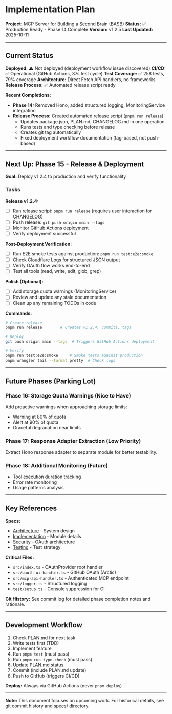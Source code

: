 # Implementation Plan

**Project:** MCP Server for Building a Second Brain (BASB)
**Status:** ✅ Production Ready - Phase 14 Complete
**Version:** v1.2.5
**Last Updated:** 2025-10-11

---

## Current Status

**Deployed:** ⚠️ Not deployed (deployment workflow issue discovered)
**CI/CD:** ✅ Operational (GitHub Actions, 37s test cycle)
**Test Coverage:** ✅ 258 tests, 79% coverage
**Architecture:** Direct Fetch API handlers, no frameworks
**Release Process:** ✅ Automated release script ready

**Recent Completions:**
- **Phase 14:** Removed Hono, added structured logging, MonitoringService integration
- **Release Process:** Created automated release script (`pnpm run release`)
  - Updates package.json, PLAN.md, CHANGELOG.md in one operation
  - Runs tests and type checking before release
  - Creates git tag automatically
  - Fixed deployment workflow documentation (tag-based, not push-based)

---

## Next Up: Phase 15 - Release & Deployment

**Goal:** Deploy v1.2.4 to production and verify functionality

### Tasks

**Release v1.2.4:**
- [ ] Run release script: `pnpm run release` (requires user interaction for CHANGELOG)
- [ ] Push release: `git push origin main --tags`
- [ ] Monitor GitHub Actions deployment
- [ ] Verify deployment successful

**Post-Deployment Verification:**
- [ ] Run E2E smoke tests against production: `pnpm run test:e2e:smoke`
- [ ] Check Cloudflare Logs for structured JSON output
- [ ] Verify OAuth flow works end-to-end
- [ ] Test all tools (read, write, edit, glob, grep)

**Polish (Optional):**
- [ ] Add storage quota warnings (MonitoringService)
- [ ] Review and update any stale documentation
- [ ] Clean up any remaining TODOs in code

**Commands:**
```bash
# Create release
pnpm run release        # Creates v1.2.4, commits, tags

# Deploy
git push origin main --tags  # Triggers GitHub Actions deployment

# Verify
pnpm run test:e2e:smoke     # Smoke tests against production
pnpm wrangler tail --format pretty  # Check logs
```

---

## Future Phases (Parking Lot)

### Phase 16: Storage Quota Warnings (Nice to Have)
Add proactive warnings when approaching storage limits:
- Warning at 80% of quota
- Alert at 90% of quota
- Graceful degradation near limits

### Phase 17: Response Adapter Extraction (Low Priority)
Extract Hono response adapter to separate module for better testability.

### Phase 18: Additional Monitoring (Future)
- Tool execution duration tracking
- Error rate monitoring
- Usage patterns analysis

---

## Key References

**Specs:**
- [Architecture](specs/architecture.md) - System design
- [Implementation](specs/implementation.md) - Module details
- [Security](specs/security.md) - OAuth architecture
- [Testing](specs/testing.md) - Test strategy

**Critical Files:**
- `src/index.ts` - OAuthProvider root handler
- `src/oauth-ui-handler.ts` - GitHub OAuth (Arctic)
- `src/mcp-api-handler.ts` - Authenticated MCP endpoint
- `src/logger.ts` - Structured logging
- `test/setup.ts` - Console suppression for CI

**Git History:**
See commit log for detailed phase completion notes and rationale.

---

## Development Workflow

1. Check PLAN.md for next task
2. Write tests first (TDD)
3. Implement feature
4. Run `pnpm test` (must pass)
5. Run `pnpm run type-check` (must pass)
6. Update PLAN.md status
7. Commit (include PLAN.md update)
8. Push to GitHub (triggers CI/CD)

**Deploy:** Always via GitHub Actions (never `pnpm deploy`)

---

**Note:** This document focuses on upcoming work. For historical details, see git commit history and specs/ directory.
